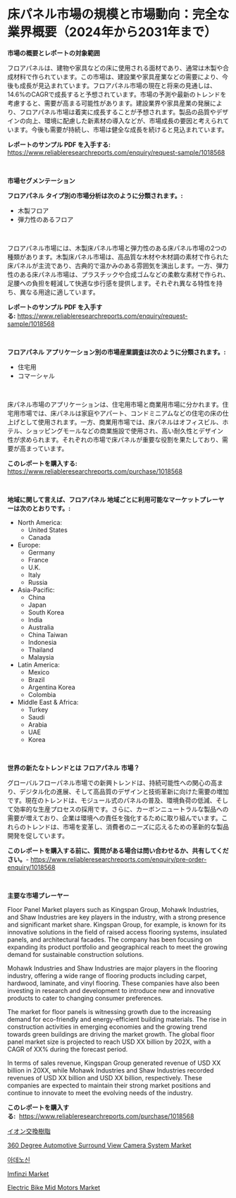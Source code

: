<p><h1>床パネル市場の規模と市場動向：完全な業界概要（2024年から2031年まで）</h1></p><p><strong>市場の概要とレポートの対象範囲</strong></p>
<p><p>フロアパネルは、建物や家具などの床に使用される面材であり、通常は木製や合成材料で作られています。この市場は、建設業や家具産業などの需要により、今後も成長が見込まれています。フロアパネル市場の現在と将来の見通しは、14.6%のCAGRで成長すると予想されています。市場の予測や最新のトレンドを考慮すると、需要が高まる可能性があります。建設業界や家具産業の発展により、フロアパネル市場は着実に成長することが予想されます。製品の品質やデザインの向上、環境に配慮した新素材の導入などが、市場成長の要因と考えられています。今後も需要が持続し、市場は健全な成長を続けると見込まれています。</p></p>
<p><strong>レポートのサンプル PDF を入手する:</strong> <a href="https://www.reliableresearchreports.com/enquiry/request-sample/1018568">https://www.reliableresearchreports.com/enquiry/request-sample/1018568</a></p>
<p>&nbsp;</p>
<p><strong>市場セグメンテーション</strong></p>
<p><strong>フロアパネル タイプ別の市場分析は次のように分類されます。:</strong></p>
<p><ul><li>木製フロア</li><li>弾力性のあるフロア</li></ul></p>
<p>&nbsp;</p>
<p><p>フロアパネル市場には、木製床パネル市場と弾力性のある床パネル市場の2つの種類があります。木製床パネル市場は、高品質な木材や木材調の素材で作られた床パネルが主流であり、古典的で温かみのある雰囲気を演出します。一方、弾力性のある床パネル市場は、プラスチックや合成ゴムなどの柔軟な素材で作られ、足腰への負担を軽減して快適な歩行感を提供します。それぞれ異なる特性を持ち、異なる用途に適しています。</p></p>
<p><strong>レポートのサンプル PDF を入手する:</strong>&nbsp;<a href="https://www.reliableresearchreports.com/enquiry/request-sample/1018568">https://www.reliableresearchreports.com/enquiry/request-sample/1018568</a></p>
<p>&nbsp;</p>
<p><strong> フロアパネル アプリケーション別の市場産業調査は次のように分類されます。:</strong></p>
<p><ul><li>住宅用</li><li>コマーシャル</li></ul></p>
<p>&nbsp;</p>
<p><p>床パネル市場のアプリケーションは、住宅用市場と商業用市場に分かれます。住宅用市場では、床パネルは家庭やアパート、コンドミニアムなどの住宅の床の仕上げとして使用されます。一方、商業用市場では、床パネルはオフィスビル、ホテル、ショッピングモールなどの商業施設で使用され、高い耐久性とデザイン性が求められます。それぞれの市場で床パネルが重要な役割を果たしており、需要が高まっています。</p></p>
<p><strong>このレポートを購入する:</strong>&nbsp; <a href="https://www.reliableresearchreports.com/purchase/1018568">https://www.reliableresearchreports.com/purchase/1018568</a></p>
<p>&nbsp;</p>
<p><strong>地域に関して言えば、フロアパネル 地域ごとに利用可能なマーケットプレーヤーは次のとおりです。:</strong></p>
<p><ul>
    <li>
        North America:
        <ul>
            <li>United States</li>
            <li>Canada</li>
        </ul>
    </li>
    <li>
        Europe:
        <ul>
            <li>Germany</li>
            <li>France</li>
            <li>U.K.</li>
            <li>Italy</li>
            <li>Russia</li>
        </ul>
    </li>
    <li>
        Asia-Pacific:
        <ul>
            <li>China</li>
            <li>Japan</li>
            <li>South Korea</li>
            <li>India</li>
            <li>Australia</li>
            <li>China Taiwan</li>
            <li>Indonesia</li>
            <li>Thailand</li>
            <li>Malaysia</li>
        </ul>
    </li>
    <li>
        Latin America:
        <ul>
            <li>Mexico</li>
            <li>Brazil</li>
            <li>Argentina Korea</li>
            <li>Colombia</li>
        </ul>
    </li>
    <li>
        Middle East & Africa:
        <ul>
            <li>Turkey</li>
            <li>Saudi</li>
            <li>Arabia</li>
            <li>UAE</li>
            <li>Korea</li>
        </ul>
    </li>
    </ul></p>
<p>&nbsp;</p>
<p><strong>世界の新たなトレンドとは フロアパネル 市場？</strong></p>
<p><p>グローバルフローパネル市場での新興トレンドは、持続可能性への関心の高まり、デジタル化の進展、そして高品質のデザインと技術革新に向けた需要の増加です。現在のトレンドは、モジュール式のパネルの普及、環境負荷の低減、そして効率的な生産プロセスの採用です。さらに、カーボンニュートラルな製品への需要が増えており、企業は環境への責任を強化するために取り組んでいます。これらのトレンドは、市場を変革し、消費者のニーズに応えるための革新的な製品開発を促しています。</p></p>
<p><strong>このレポートを購入する前に、質問がある場合は問い合わせるか、共有してください。</strong>- <a href="https://www.reliableresearchreports.com/enquiry/pre-order-enquiry/1018568">https://www.reliableresearchreports.com/enquiry/pre-order-enquiry/1018568</a></p>
<p>&nbsp;</p>
<p><strong>主要な市場プレーヤー</strong></p>
<p><p>Floor Panel Market players such as Kingspan Group, Mohawk Industries, and Shaw Industries are key players in the industry, with a strong presence and significant market share. Kingspan Group, for example, is known for its innovative solutions in the field of raised access flooring systems, insulated panels, and architectural facades. The company has been focusing on expanding its product portfolio and geographical reach to meet the growing demand for sustainable construction solutions.</p><p>Mohawk Industries and Shaw Industries are major players in the flooring industry, offering a wide range of flooring products including carpet, hardwood, laminate, and vinyl flooring. These companies have also been investing in research and development to introduce new and innovative products to cater to changing consumer preferences.</p><p>The market for floor panels is witnessing growth due to the increasing demand for eco-friendly and energy-efficient building materials. The rise in construction activities in emerging economies and the growing trend towards green buildings are driving the market growth. The global floor panel market size is projected to reach USD XX billion by 202X, with a CAGR of XX% during the forecast period.</p><p>In terms of sales revenue, Kingspan Group generated revenue of USD XX billion in 20XX, while Mohawk Industries and Shaw Industries recorded revenues of USD XX billion and USD XX billion, respectively. These companies are expected to maintain their strong market positions and continue to innovate to meet the evolving needs of the industry.</p></p>
<p><strong>このレポートを購入する:</strong>&nbsp;&nbsp;<a href="https://www.reliableresearchreports.com/purchase/1018568">https://www.reliableresearchreports.com/purchase/1018568</a></p>
<p><p><a href="https://github.com/DonaldShaw1965/Market-Research-Report-List-1/blob/main/90015346967.md">イオン交換樹脂</a></p><p><a href="https://military-diascia-e68.notion.site/360-Degree-Automotive-Surround-View-Camera-System-Market-Research-Report-Reveals-The-Latest-Trends-A-389210eb84f848aba35bf86236364d2e">360 Degree Automotive Surround View Camera System Market</a></p><p><a href="https://medium.com/@kelvinfeenrey98677/%EC%95%84%EB%8D%B0%EB%85%B8%EC%8B%A0-%EC%8B%9C%EC%9E%A5%EC%9D%80-%EC%8B%9C%EC%9E%A5-%EC%A0%90%EC%9C%A0%EC%9C%A8-%EC%8B%9C%EC%9E%A5-%EB%8F%99%ED%96%A5-%EB%B0%8F-%EC%8B%9C%EC%9E%A5-%EC%84%B1%EC%9E%A5%EC%97%90-%EB%8C%80%ED%95%9C-%EC%A0%95%EB%B3%B4%EB%A5%BC-%EC%A0%9C%EA%B3%B5%ED%95%A9%EB%8B%88%EB%8B%A4-7b9b1a4b387a">아데노신</a></p><p><a href="https://issuu.com/reportprime-2/docs/imfinzi-market-size-2030.pptx">Imfinzi Market</a></p><p><a href="https://github.com/peachesmcdowel1/Market-Research-Report-List-2/blob/main/electric-bike-mid-motors-market.md">Electric Bike Mid Motors Market</a></p></p>